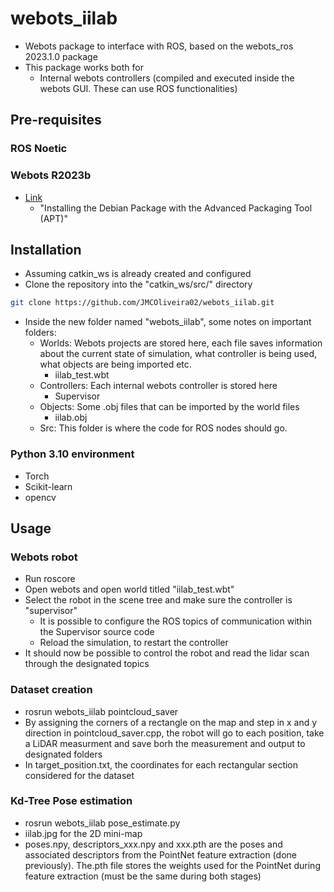 # webots_iilab
* Webots package to interface with ROS, based on the webots_ros 2023.1.0 package
* This package works both for 
  * Internal webots controllers (compiled and executed inside the webots GUI. These can use ROS functionalities)
## Pre-requisites
### ROS Noetic
### Webots R2023b
* [Link](https://cyberbotics.com/doc/guide/installation-procedure)
  * "Installing the Debian Package with the Advanced Packaging Tool (APT)"
## Installation
* Assuming catkin_ws is already created and configured
* Clone the repository into the "catkin_ws/src/" directory
```bash
git clone https://github.com/JMCOliveira02/webots_iilab.git
```
* Inside the new folder named "webots_iilab", some notes on important folders:
  * Worlds: Webots projects are stored here, each file saves information about the current state of simulation, what controller is being used, what objects are being imported etc.
    * iilab_test.wbt
  * Controllers: Each internal webots controller is stored here
    * Supervisor
  * Objects: Some .obj files that can be imported by the world files
    * iilab.obj
  * Src: This folder is where the code for ROS nodes should go.
### Python 3.10 environment
* Torch
* Scikit-learn
* opencv

## Usage
### Webots robot
* Run roscore
* Open webots and open world titled "iilab_test.wbt"
* Select the robot in the scene tree and make sure the controller is "supervisor"
  * It is possible to configure the ROS topics of communication within the Supervisor source code
  * Reload the simulation, to restart the controller
* It should now be possible to control the robot and read the lidar scan through the designated topics
### Dataset creation
* rosrun webots_iilab pointcloud_saver
* By assigning the corners of a rectangle on the map and step in x and y direction in pointcloud_saver.cpp, the robot will go to each position, take a LiDAR measurment and save borh the measurement and output to designated folders
* In target_position.txt, the coordinates for each rectangular section considered for the dataset
### Kd-Tree Pose estimation
* rosrun webots_iilab pose_estimate.py
* iilab.jpg for the 2D mini-map
* poses.npy, descriptors_xxx.npy and xxx.pth are the poses and associated descriptors from the PointNet feature extraction (done previously). The.pth file stores the weights used for the PointNet during feature extraction (must be the same during both stages)
